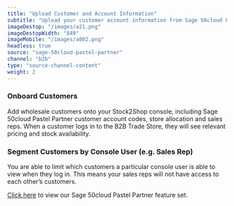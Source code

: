 ```yaml
---
title: "Upload Customer and Account Information"
subtitle: "Upload your customer account information from Sage 50cloud Pastel Partner to the B2B Trade Store."
imageDestop: "/images/a21.png"
imageDestopWidth: "849"
imageMobile: "/images/a002.png"
headless: true
source: "sage-50cloud-pastel-partner"
channel: "b2b"
type: "source-channel-content"
weight: 2
---
```

### Onboard Customers
Add wholesale customers onto your Stock2Shop console, including Sage 50cloud Pastel Partner customer account codes, store allocation and sales reps. When a customer logs in to the B2B Trade Store, they will see relevant pricing and stock availability. 

### Segment Customers by Console User (e.g. Sales Rep)
You are able to limit which customers a particular console user is able to view when they log in. This means your sales reps will not have access to each other’s customers.


[Click here](/help/features/sage-50cloud-pastel-partner/ "Sage 50cloud Pastel Partner Features") to view our Sage 50cloud Pastel Partner feature set.
